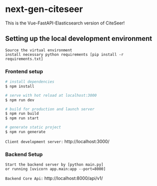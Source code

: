 # next-gen-citeseer
This is the Vue-FastAPI-Elasticsearch version of CiteSeer!

## Setting up the local development environment

```
Source the virtual environment
install necessary python requirements [pip install -r requirements.txt]
```
### Frontend setup
```bash
# install dependencies
$ npm install

# serve with hot reload at localhost:3000
$ npm run dev

# build for production and launch server
$ npm run build
$ npm run start

# generate static project
$ npm run generate
```
`Client development server:` http://localhost:3000/

### Backend Setup
```Navigate into the backend directory [cd server]
Start the backend server by [python main.py]
or running [uvicorn app.main:app --port=8000]
```

`Backend Core Api:` http://localhost:8000/api/v1/
